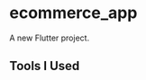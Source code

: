 # ecommerce_app

A new Flutter project.

## Tools I Used

<!-- - [ ] BLoC Pattern for State Management
- [X] Easy Localization
- [ ] Lottie
- [ ] Image Cache -->
